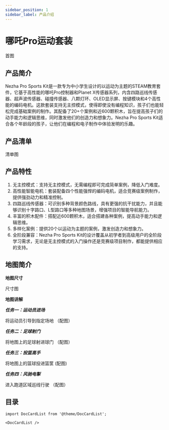 ```yaml
---
sidebar_position: 1
sidebar_label: 产品介绍
---
```


# 哪吒Pro运动套装

首图

## 产品简介

Nezha Pro Sports Kit是一款专为中小学生设计的以运动为主题的STEAM教育套件，它基于高性能的哪吒Pro控制器和Planet X传感器系列，内含四路巡线传感器、超声波传感器、碰撞传感器、八颗灯环、OLED显示屏、按键模块和4个高性能的编码电机。这款套装支持无主控模式，使得即使没有编程知识，孩子们也能轻松完成基础案例的制作。其配备了20+个案例和近600颗积木，旨在提高孩子们的动手能力和逻辑思维，同时激发他们的创造力和想象力。Nezha Pro Sports Kit适合各个年龄段的孩子，让他们在编程和电子制作中体验发明的乐趣。

## 产品清单

清单图

## 产品特性

1. 无主控模式：支持无主控模式，无需编程即可完成简单案例，降低入门难度。
2. 高性能智能电机：套装配备四个性能强悍的编码电机，适合竞赛级案例制作，提供强劲动力和精准控制。
3. 四路巡线传感器：可识别多种背景颜色路线，具有更强的抗干扰能力，并且能够识别十字路口、L型路口等多种地图场景，增强项目的智能导航能力。
4. 丰富的积木配件：搭配近600颗积木，适合搭建各种案例，提高动手能力和逻辑思维。
5. 多样化案例：提供20个以运动为主题的案例，激发创造力和想象力。
6. 全阶段兼容：Nezha Pro Sports Kit的设计覆盖从初学者到高级用户的全阶段学习需求，无论是无主控模式的入门操作还是竞赛级项目制作，都能提供相应的支持。

## 地图简介

**地图尺寸**

尺寸图

**地图讲解**

***任务一：运动员进场***

将运动员引导到指定场地
（配图）

***任务二：足球射门***

将地图上的足球射进球门
（配图）

***任务三：投篮高手***

将地图上的篮球投进篮筐
(配图)

***任务四：风驰电掣***

进入跑道区域巡线行驶
（配图）

## 目录

```mdx-code-block
import DocCardList from '@theme/DocCardList';

<DocCardList />
```
